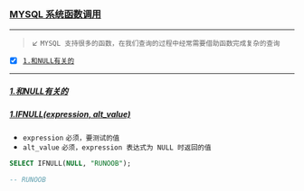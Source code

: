 ### [MYSQL 系统函数调用](#top) <b id="top"></b>

-----
> :arrow_lower_left: `MYSQL 支持很多的函数，在我们查询的过程中经常需要借助函数完成复杂的查询`

- [x] [`1.和NULL有关的`](#aim1)


----

#####  [1.和NULL有关的](#top) <b id="aim1"></b>

##### [1.IFNULL(expression, alt_value)](#top)
* `expression` 	`必须，要测试的值`
* `alt_value` 	`必须，expression 表达式为 NULL 时返回的值`
```sql
SELECT IFNULL(NULL, "RUNOOB");

-- RUNOOB
```
